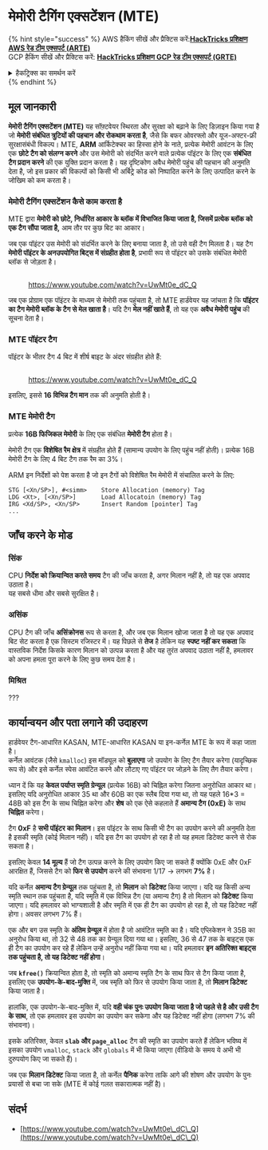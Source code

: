 # मेमोरी टैगिंग एक्सटेंशन (MTE)

{% hint style="success" %}
AWS हैकिंग सीखें और प्रैक्टिस करें:<img src="/.gitbook/assets/arte.png" alt="" data-size="line">[**HackTricks प्रशिक्षण AWS रेड टीम एक्सपर्ट (ARTE)**](https://training.hacktricks.xyz/courses/arte)<img src="/.gitbook/assets/arte.png" alt="" data-size="line">\
GCP हैकिंग सीखें और प्रैक्टिस करें: <img src="/.gitbook/assets/grte.png" alt="" data-size="line">[**HackTricks प्रशिक्षण GCP रेड टीम एक्सपर्ट (GRTE)**<img src="/.gitbook/assets/grte.png" alt="" data-size="line">](https://training.hacktricks.xyz/courses/grte)

<details>

<summary>हैकट्रिक्स का समर्थन करें</summary>

* [**सदस्यता योजनाएं**](https://github.com/sponsors/carlospolop) की जाँच करें!
* **शामिल हों** 💬 [**डिस्कॉर्ड समूह**](https://discord.gg/hRep4RUj7f) या [**टेलीग्राम समूह**](https://t.me/peass) या हमें **ट्विटर** 🐦 [**@hacktricks\_live**](https://twitter.com/hacktricks\_live)** पर फॉलो** करें।
* **हैकिंग ट्रिक्स साझा करें, PRs सबमिट करके** [**HackTricks**](https://github.com/carlospolop/hacktricks) और [**HackTricks Cloud**](https://github.com/carlospolop/hacktricks-cloud) github रेपो में।

</details>
{% endhint %}

## मूल जानकारी

**मेमोरी टैगिंग एक्सटेंशन (MTE)** यह सॉफ़्टवेयर स्थिरता और सुरक्षा को बढ़ाने के लिए डिज़ाइन किया गया है जो **मेमोरी संबंधित त्रुटियों की पहचान और रोकथाम करता है**, जैसे कि बफर ओवरफ्लो और यूज-अफ्टर-फ्री सुरक्षासंबंधी विकल्प। MTE, **ARM** आर्किटेक्चर का हिस्सा होने के नाते, प्रत्येक मेमोरी आवंटन के लिए एक **छोटे टैग को संलग्न करने** और उस मेमोरी को संदर्भित करने वाले प्रत्येक पॉइंटर के लिए एक **संबंधित टैग प्रदान करने** की एक युक्ति प्रदान करता है। यह दृष्टिकोण अवैध मेमोरी पहुंच की पहचान की अनुमति देता है, जो इस प्रकार की विकल्पों को किसी भी अर्बिट्रे कोड को निष्पादित करने के लिए उत्पादित करने के जोखिम को कम करता है।

### **मेमोरी टैगिंग एक्सटेंशन कैसे काम करता है**

MTE द्वारा **मेमोरी को छोटे, निर्धारित आकार के ब्लॉक में विभाजित किया जाता है, जिसमें प्रत्येक ब्लॉक को एक टैग सौंपा जाता है,** आम तौर पर कुछ बिट का आकार।

जब एक पॉइंटर उस मेमोरी को संदर्भित करने के लिए बनाया जाता है, तो उसे वही टैग मिलता है। यह टैग **मेमोरी पॉइंटर के अनउपयोगित बिट्स में संग्रहीत होता है**, प्रभावी रूप से पॉइंटर को उसके संबंधित मेमोरी ब्लॉक से जोड़ता है।

<figure><img src="../../.gitbook/assets/image (1202).png" alt=""><figcaption><p><a href="https://www.youtube.com/watch?v=UwMt0e_dC_Q">https://www.youtube.com/watch?v=UwMt0e_dC_Q</a></p></figcaption></figure>

जब एक प्रोग्राम एक पॉइंटर के माध्यम से मेमोरी तक पहुंचता है, तो MTE हार्डवेयर यह जांचता है कि **पॉइंटर का टैग मेमोरी ब्लॉक के टैग से मेल खाता है**। यदि टैग **मेल नहीं खाते हैं**, तो यह एक **अवैध मेमोरी पहुंच** की सूचना देता है।

### MTE पॉइंटर टैग

पॉइंटर के भीतर टैग 4 बिट में शीर्ष बाइट के अंदर संग्रहीत होते हैं:

<figure><img src="../../.gitbook/assets/image (1203).png" alt=""><figcaption><p><a href="https://www.youtube.com/watch?v=UwMt0e_dC_Q">https://www.youtube.com/watch?v=UwMt0e_dC_Q</a></p></figcaption></figure>

इसलिए, इससे **16 विभिन्न टैग मान** तक की अनुमति होती है।

### MTE मेमोरी टैग

प्रत्येक **16B फिजिकल मेमोरी** के लिए एक संबंधित **मेमोरी टैग** होता है।

मेमोरी टैग एक **विशेषित रैम क्षेत्र** में संग्रहीत होते हैं (सामान्य उपयोग के लिए पहुंच नहीं होती)। प्रत्येक 16B मेमोरी टैग के लिए 4 बिट टैग तक रैम का 3%।

ARM इन निर्देशों को पेश करता है जो इन टैगों को विशेषित रैम मेमोरी में संचालित करने के लिए:
```
STG [<Xn/SP>], #<simm>    Store Allocation (memory) Tag
LDG <Xt>, [<Xn/SP>]       Load Allocatoin (memory) Tag
IRG <Xd/SP>, <Xn/SP>      Insert Random [pointer] Tag
...
```
## जाँच करने के मोड

### सिंक

CPU **निर्देश को क्रियान्वित करते समय** टैग की जाँच करता है, अगर मिलान नहीं है, तो यह एक अपवाद उठाता है।\
यह सबसे धीमा और सबसे सुरक्षित है।

### असिंक

CPU टैग की जाँच **असिंक्रोनस** रूप से करता है, और जब एक मिलान खोजा जाता है तो यह एक अपवाद बिट सेट करता है एक सिस्टम रजिस्टर में। यह पिछले से **तेज** है लेकिन यह **स्पष्ट नहीं कर सकता** कि वास्तविक निर्देश किसके कारण मिलान को उत्पन्न करता है और यह तुरंत अपवाद उठाता नहीं है, हमलावर को अपना हमला पूरा करने के लिए कुछ समय देता है।

### मिश्रित

???

## कार्यान्वयन और पता लगाने की उदाहरण

हार्डवेयर टैग-आधारित KASAN, MTE-आधारित KASAN या इन-कर्नेल MTE के रूप में कहा जाता है।\
कर्नेल आवंटक (जैसे `kmalloc`) इस मॉड्यूल को **बुलाएगा** जो उपयोग के लिए टैग तैयार करेगा (यादृच्छिक रूप से) और इसे कर्नेल स्पेस आवंटित करने और लौटाए गए पॉइंटर पर जोड़ने के लिए तैग तैयार करेगा।

ध्यान दें कि यह **केवल पर्याप्त स्मृति ग्रेन्यूल** (प्रत्येक 16B) को चिह्नित करेगा जितना अनुरोधित आकार था। इसलिए यदि अनुरोधित आकार 35 था और 60B का एक स्लैब दिया गया था, तो यह पहले 16\*3 = 48B को इस टैग के साथ चिह्नित करेगा और **शेष** को एक ऐसे कहलाते हैं **अमान्य टैग (0xE)** के साथ **चिह्नित** करेगा।

टैग **0xF** है **सभी पॉइंटर का मिलान**। इस पॉइंटर के साथ किसी भी टैग का उपयोग करने की अनुमति देता है इसकी स्मृति (कोई मिलान नहीं)। यदि इस टैग का उपयोग हो रहा है तो यह हमला डिटेक्ट करने से रोक सकता है।

इसलिए केवल **14 मूल्य** हैं जो टैग उत्पन्न करने के लिए उपयोग किए जा सकते हैं क्योंकि 0xE और 0xF आरक्षित हैं, जिससे टैग को **फिर से उपयोग** करने की संभावना 1/17 -> लगभग **7%** है।

यदि कर्नेल **अमान्य टैग ग्रेन्यूल** तक पहुंचता है, तो **मिलान** को **डिटेक्ट** किया जाएगा। यदि यह किसी अन्य स्मृति स्थान तक पहुंचता है, यदि स्मृति में एक विभिन्न टैग (या अमान्य टैग) है तो मिलान को **डिटेक्ट** किया जाएगा। यदि हमलावर को भाग्यशाली है और स्मृति में एक ही टैग का उपयोग हो रहा है, तो यह डिटेक्ट नहीं होगा। अवसर लगभग 7% हैं।

एक और बग उस स्मृति के **अंतिम ग्रेन्यूल** में होता है जो आवंटित स्मृति का है। यदि एप्लिकेशन ने 35B का अनुरोध किया था, तो 32 से 48 तक का ग्रेन्यूल दिया गया था। इसलिए, 36 से 47 तक के बाइट्स एक ही टैग का उपयोग कर रहे हैं लेकिन उन्हें अनुरोध नहीं किया गया था। यदि हमलावर **इन अतिरिक्त बाइट्स तक पहुंचता है, तो यह डिटेक्ट नहीं होगा**।

जब **`kfree()`** क्रियान्वित होता है, तो स्मृति को अमान्य स्मृति टैग के साथ फिर से टैग किया जाता है, इसलिए एक **उपयोग-के-बाद-मुक्ति** में, जब स्मृति को फिर से उपयोग किया जाता है, तो **मिलान डिटेक्ट** किया जाता है।

हालांकि, एक उपयोग-के-बाद-मुक्ति में, यदि **वही चंक पुनः उपयोग किया जाता है जो पहले से है और उसी टैग के साथ**, तो एक हमलावर इस उपयोग का उपयोग कर सकेगा और यह डिटेक्ट नहीं होगा (लगभग 7% की संभावना)।

इसके अतिरिक्त, केवल **`slab` और `page_alloc`** टैग की स्मृति का उपयोग करते हैं लेकिन भविष्य में इसका उपयोग `vmalloc`, `stack` और `globals` में भी किया जाएगा (वीडियो के समय ये अभी भी दुरुपयोग किए जा सकते हैं)।

जब एक **मिलान डिटेक्ट** किया जाता है, तो कर्नेल **पैनिक** करेगा ताकि आगे की शोषण और उपयोग के पुनः प्रयासों से बचा जा सके (MTE में कोई गलत सकारात्मक नहीं है)।

## संदर्भ

* [https://www.youtube.com/watch?v=UwMt0e\_dC\_Q](https://www.youtube.com/watch?v=UwMt0e\_dC\_Q)

